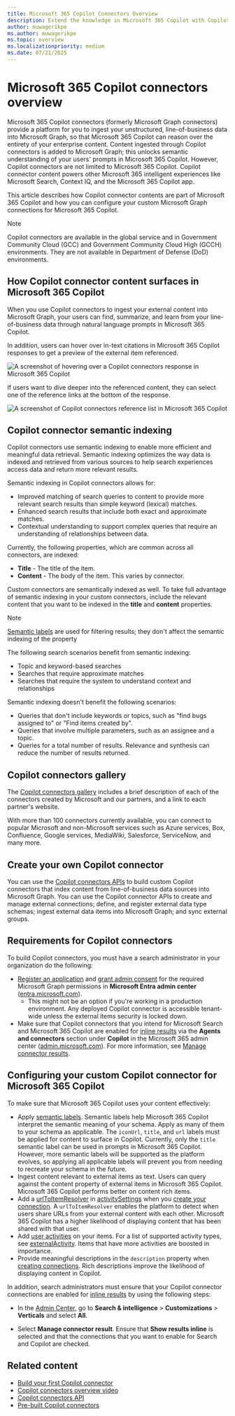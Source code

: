 ```yaml
---
title: Microsoft 365 Copilot Connectors Overview
description: Extend the knowledge in Microsoft 365 Copilot with Copilot connectors.
author: muwagerikpe
ms.author: muwagerikpe
ms.topic: overview
ms.localizationpriority: medium
ms.date: 07/21/2025
---
```


# Microsoft 365 Copilot connectors overview

Microsoft 365 Copilot connectors (formerly Microsoft Graph connectors) provide a platform for you to ingest your unstructured, line-of-business data into Microsoft Graph, so that Microsoft 365 Copilot can reason over the entirety of your enterprise content. Content ingested through Copilot connectors is added to Microsoft Graph; this unlocks semantic understanding of your users' prompts in Microsoft 365 Copilot. However, Copilot connectors are not limited to Microsoft 365 Copilot. Copilot connector content powers other Microsoft 365 intelligent experiences like Microsoft Search, Context IQ, and the Microsoft 365 Copilot app.

This article describes how Copilot connector contents are part of Microsoft 365 Copilot and how you can configure your custom Microsoft Graph connections for Microsoft 365 Copilot.

> [!NOTE]
>
> Copilot connectors are available in the global service and in Government Community Cloud (GCC) and Government Community Cloud High (GCCH) environments. They are not available in Department of Defense (DoD) environments.

## How Copilot connector content surfaces in Microsoft 365 Copilot

When you use Copilot connectors to ingest your external content into Microsoft Graph, your users can find, summarize, and learn from your line-of-business data through natural language prompts in Microsoft 365 Copilot.

In addition, users can hover over in-text citations in Microsoft 365 Copilot responses to get a preview of the external item referenced.

![A screenshot of hovering over a Copilot connectors response in Microsoft 365 Copilot](assets/images/connectors-copilot-hover.png)

If users want to dive deeper into the referenced content, they can select one of the reference links at the bottom of the response.

![A screenshot of Copilot connectors reference list in Microsoft 365 Copilot](assets/images/connectors-copilot-logo.png)

## Copilot connector semantic indexing

Copilot connectors use semantic indexing to enable more efficient and meaningful data retrieval. Semantic indexing optimizes the way data is indexed and retrieved from various sources to help search experiences access data and return more relevant results.

Semantic indexing in Copilot connectors allows for:

- Improved matching of search queries to content to provide more relevant search results than simple keyword (lexical) matches.
- Enhanced search results that include both exact and approximate matches.
- Contextual understanding to support complex queries that require an understanding of relationships between data.

Currently, the following properties, which are common across all connectors, are indexed:

- **Title** - The title of the item.
- **Content** - The body of the item. This varies by connector.

Custom connectors are semantically indexed as well. To take full advantage of semantic indexing in your custom connectors, include the relevant content that you want to be indexed in the **title** and **content** properties.

> [!NOTE]
> [Semantic labels](/graph/connecting-external-content-manage-schema#semantic-labels) are used for filtering results; they don't affect the semantic indexing of the property

The following search scenarios benefit from semantic indexing:

- Topic and keyword-based searches
- Searches that require approximate matches
- Searches that require the system to understand context and relationships

Semantic indexing doesn't benefit the following scenarios:

- Queries that don't include keywords or topics, such as "find bugs assigned to" or "Find items created by".
- Queries that involve multiple parameters, such as an assignee and a topic.
- Queries for a total number of results. Relevance and synthesis can reduce the number of results returned.

## Copilot connectors gallery

The [Copilot connectors gallery](https://www.microsoft.com/microsoft-search/connectors) includes a brief description of each of the connectors created by Microsoft and our partners, and a link to each partner's website.

With more than 100 connectors currently available, you can connect to popular Microsoft and non-Microsoft services such as Azure services, Box, Confluence, Google services, MediaWiki, Salesforce, ServiceNow, and many more.

## Create your own Copilot connector

You can use the [Copilot connectors APIs](/graph/connecting-external-content-connectors-api-overview?context=microsoft-365-copilot/extensibility/context) to build custom Copilot connectors that index content from line-of-business data sources into Microsoft Graph. You can use the Copilot connector APIs to create and manage external connections; define, and register external data type schemas; ingest external data items into Microsoft Graph; and sync external groups.

## Requirements for Copilot connectors

To build Copilot connectors, you must have a search administrator in your organization do the following:

- [Register an application](/graph/toolkit/get-started/add-aad-app-registration) and [grant admin consent](/graph/connecting-external-content-deploy-teams#update-microsoft-graph-permissions) for the required Microsoft Graph permissions in **Microsoft Entra admin center** ([entra.microsoft.com](https://entra.microsoft.com/)).
    - This might not be an option if you're working in a production environment. Any deployed Copilot connector is accessible tenant-wide unless the external items security is locked down.
- Make sure that Copilot connectors that you intend for Microsoft Search and Microsoft 365 Copilot are enabled for [inline results](/microsoftsearch/connectors-in-all-vertical) via the **Agents and connectors** section under **Copilot** in the Microsoft 365 admin center ([admin.microsoft.com](https://admin.microsoft.com)). For more information, see [Manage connector results](/microsoftsearch/connectors-in-all-vertical).

## Configuring your custom Copilot connector for Microsoft 365 Copilot

To make sure that Microsoft 365 Copilot uses your content effectively:

- Apply [semantic labels](/graph/connecting-external-content-manage-schema). Semantic labels help Microsoft 365 Copilot interpret the semantic meaning of your schema. Apply as many of them to your schema as applicable. The `iconUrl`, `title`, and `url` labels must be applied for content to surface in Copilot. Currently, only the `title` semantic label can be used in prompts in Microsoft 365 Copilot. However, more semantic labels will be supported as the platform evolves, so applying all applicable labels will prevent you from needing to recreate your schema in the future.
- Ingest content relevant to external items as text. Users can query against the content property of external items in Microsoft 365 Copilot. Microsoft 365 Copilot performs better on content rich items.
- Add a [urlToItemResolver](/graph/api/resources/externalconnectors-urltoitemresolverbase) in [activitySettings](/graph/api/resources/externalconnectors-activitysettings) when you [create your connection](/graph/connecting-external-content-manage-connections#create-a-connection). A `urlToItemResolver` enables the platform to detect when users share URLs from your external content with each other. Microsoft 365 Copilot has a higher likelihood of displaying content that has been shared with that user.
- Add [user activities](/graph/api/externalconnectors-externalitem-addactivities) on your items. For a list of supported activity types, see [externalActivity](/graph/api/resources/externalconnectors-externalactivity). Items that have more activities are boosted in importance.
- Provide meaningful descriptions in the `description` property when [creating connections](/graph/api/externalconnectors-external-post-connections). Rich descriptions improve the likelihood of displaying content in Copilot.

In addition, search administrators must ensure that your Copilot connector connections are enabled for [inline results](/microsoftsearch/connectors-in-all-vertical) by using the following steps:

- In the [Admin Center](https://admin.microsoft.com/), go to **Search & intelligence** > **Customizations** > **Verticals** and select **All**.

- Select **Manage connector result**. Ensure that **Show results inline** is selected and that the connections that you want to enable for Search and Copilot are checked.

## Related content

- [Build your first Copilot connector](build-your-first-connector.md)
- [Copilot connectors overview video](https://www.youtube.com/embed/17rAOh9313g)
- [Copilot connectors API](/graph/connecting-external-content-connectors-api-overview?context=microsoft-365-copilot/extensibility/context)
- [Pre-built Copilot connectors](/microsoftsearch/pre-built-connectors-overview)
